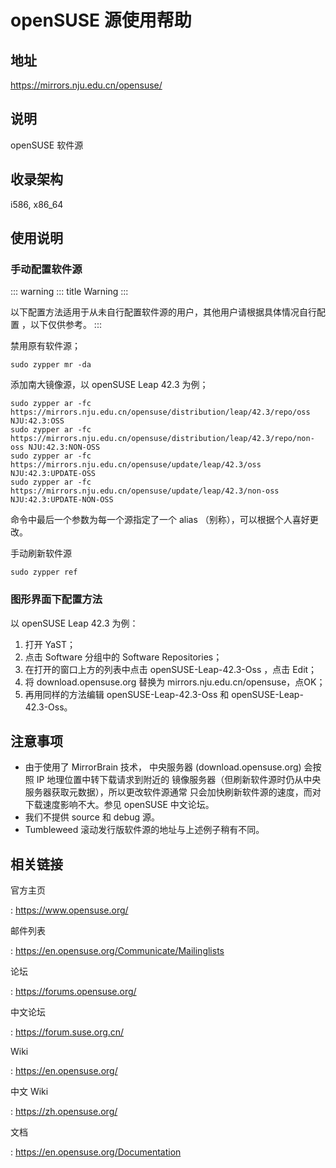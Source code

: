 # openSUSE 源使用帮助

## 地址

<https://mirrors.nju.edu.cn/opensuse/>

## 说明

openSUSE 软件源

## 收录架构

i586, x86_64

## 使用说明

### 手动配置软件源

::: warning
::: title
Warning
:::

以下配置方法适用于从未自行配置软件源的用户，其他用户请根据具体情况自行配置
，以下仅供参考。
:::

禁用原有软件源；

    sudo zypper mr -da

添加南大镜像源，以 openSUSE Leap 42.3 为例；

    sudo zypper ar -fc https://mirrors.nju.edu.cn/opensuse/distribution/leap/42.3/repo/oss NJU:42.3:OSS
    sudo zypper ar -fc https://mirrors.nju.edu.cn/opensuse/distribution/leap/42.3/repo/non-oss NJU:42.3:NON-OSS
    sudo zypper ar -fc https://mirrors.nju.edu.cn/opensuse/update/leap/42.3/oss NJU:42.3:UPDATE-OSS
    sudo zypper ar -fc https://mirrors.nju.edu.cn/opensuse/update/leap/42.3/non-oss NJU:42.3:UPDATE-NON-OSS

命令中最后一个参数为每一个源指定了一个 alias
（别称），可以根据个人喜好更改。

手动刷新软件源

    sudo zypper ref

### 图形界面下配置方法

以 openSUSE Leap 42.3 为例：

1.  打开 YaST；
2.  点击 Software 分组中的 Software Repositories；
3.  在打开的窗口上方的列表中点击 openSUSE-Leap-42.3-Oss ，点击 Edit；
4.  将 download.opensuse.org 替换为 mirrors.nju.edu.cn/opensuse，点OK；
5.  再用同样的方法编辑 openSUSE-Leap-42.3-Oss 和
    openSUSE-Leap-42.3-Oss。

## 注意事项

-   由于使用了 MirrorBrain 技术， 中央服务器 (download.opensuse.org)
    会按照 IP 地理位置中转下载请求到附近的
    镜像服务器（但刷新软件源时仍从中央服务器获取元数据），所以更改软件源通常
    只会加快刷新软件源的速度，而对下载速度影响不大。参见 openSUSE
    中文论坛。
-   我们不提供 source 和 debug 源。
-   Tumbleweed 滚动发行版软件源的地址与上述例子稍有不同。

## 相关链接

官方主页

:   <https://www.opensuse.org/>

邮件列表

:   <https://en.opensuse.org/Communicate/Mailinglists>

论坛

:   <https://forums.opensuse.org/>

中文论坛

:   <https://forum.suse.org.cn/>

Wiki

:   <https://en.opensuse.org/>

中文 Wiki

:   <https://zh.opensuse.org/>

文档

:   <https://en.opensuse.org/Documentation>
